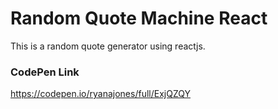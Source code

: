 # Random Quote Machine React

This is a random quote generator using reactjs.

### CodePen Link

https://codepen.io/ryanajones/full/ExjQZQY
